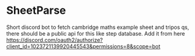 # SheetParse
Short discord bot to fetch cambridge maths example sheet and tripos qs, there should be a public api for this like step database.
Add it from here https://discord.com/oauth2/authorize?client_id=1023721139920445543&permissions=8&scope=bot